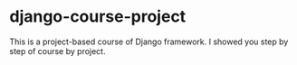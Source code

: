 # django-course-project
This is a project-based course of Django framework. I showed you step by step of course by project. 
